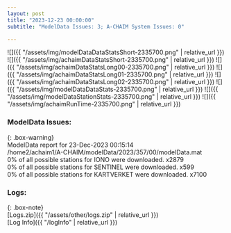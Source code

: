 ```yaml
---
layout: post
title: "2023-12-23 00:00:00"
subtitle: "ModelData Issues: 3; A-CHAIM System Issues: 0"

---
```


![]({{ "/assets/img/modelDataDataStatsShort-2335700.png" | relative_url }})
![]({{ "/assets/img/achaimDataStatsShort-2335700.png" | relative_url }})
![]({{ "/assets/img/achaimDataStatsLong00-2335700.png" | relative_url }})
![]({{ "/assets/img/achaimDataStatsLong01-2335700.png" | relative_url }})
![]({{ "/assets/img/achaimDataStatsLong02-2335700.png" | relative_url }})
![]({{ "/assets/img/modelDataDataStats-2335700.png" | relative_url }})
![]({{ "/assets/img/modelDataStationStats-2335700.png" | relative_url }})
![]({{ "/assets/img/achaimRunTime-2335700.png" | relative_url }})


### ModelData Issues:  
  
{: .box-warning}  
 ModelData report for 23-Dec-2023 00:15:14   
 /home2/achaim1/A-CHAIM/modelData/2023/357/00/modelData.mat   
 0% of all possible stations for IONO were downloaded. x2879   
 0% of all possible stations for SENTINEL were downloaded. x599   
 0% of all possible stations for KARTVERKET were downloaded. x7100   
  


### Logs:  
  
{: .box-note}  
[Logs.zip]({{ "/assets/other/logs.zip" | relative_url }})  
[Log Info]({{ "/logInfo" | relative_url }})  
